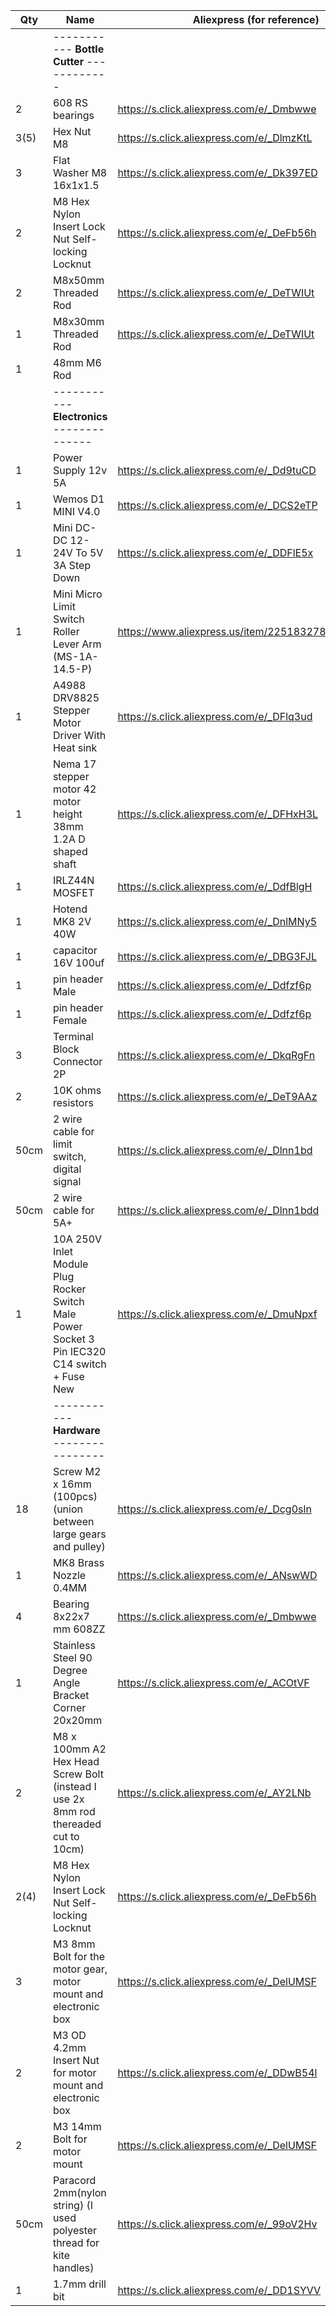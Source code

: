 | Qty    | Name                                                                                          | Aliexpress (for reference)                 |
| ------ | --------------------------------------------------------------------------------------------- | ------------------------------------------ |
|        | ----------- **Bottle Cutter** ------------ |  |
| 2      | 608 RS bearings                                                                               | https://s.click.aliexpress.com/e/_Dmbwwe   |
| 3(5)   | Hex Nut M8                                                                                    | https://s.click.aliexpress.com/e/_DlmzKtL  |
| 3      | Flat Washer M8 16x1x1.5                                                                       | https://s.click.aliexpress.com/e/_Dk397ED  |
| 2      | M8 Hex Nylon Insert Lock Nut Self-locking Locknut                                             | https://s.click.aliexpress.com/e/_DeFb56h  |
| 2      | M8x50mm Threaded Rod                                                                          | https://s.click.aliexpress.com/e/_DeTWIUt  |
| 1      | M8x30mm Threaded Rod                                                                          | https://s.click.aliexpress.com/e/_DeTWIUt  |
| 1      | 48mm M6 Rod
|        | ----------- **Electronics** -------------- |  |
| 1      | Power Supply 12v 5A                                                                           | https://s.click.aliexpress.com/e/_Dd9tuCD  |
| 1      | Wemos D1 MINI V4.0                                                                            | https://s.click.aliexpress.com/e/_DCS2eTP  |
| 1      | Mini DC-DC 12-24V To 5V 3A Step Down                                                          | https://s.click.aliexpress.com/e/_DDFlE5x  |
| 1      | Mini Micro Limit Switch Roller Lever Arm  (MS-1A-14.5-P)                                      | https://www.aliexpress.us/item/2251832780304404.html  |
| 1      | A4988 DRV8825 Stepper Motor Driver With Heat sink                                             | https://s.click.aliexpress.com/e/_DFlq3ud  |
| 1      | Nema 17 stepper motor 42 motor height 38mm 1.2A D shaped shaft                                | https://s.click.aliexpress.com/e/_DFHxH3L  |
| 1      | IRLZ44N MOSFET                                                                                | https://s.click.aliexpress.com/e/_DdfBlgH  |
| 1      | Hotend MK8 2V 40W                                                                             | https://s.click.aliexpress.com/e/_DnlMNy5  |
| 1      | capacitor 16V 100uf                                                                           | https://s.click.aliexpress.com/e/_DBG3FJL  |
| 1      | pin header Male                                                                               | https://s.click.aliexpress.com/e/_Ddfzf6p  |
| 1      | pin header Female                                                                             | https://s.click.aliexpress.com/e/_Ddfzf6p  |
| 3      | Terminal Block Connector 2P                                                                   | https://s.click.aliexpress.com/e/_DkqRgFn  |
| 2      | 10K ohms resistors                                                                            | https://s.click.aliexpress.com/e/_DeT9AAz  |
| 50cm   | 2 wire cable for limit switch, digital signal                                                 | https://s.click.aliexpress.com/e/_Dlnn1bd  |
| 50cm   | 2 wire cable for 5A+                                                                          | https://s.click.aliexpress.com/e/_Dlnn1bdd |
| 1      | 10A 250V Inlet Module Plug Rocker Switch Male Power Socket 3 Pin IEC320 C14 switch + Fuse New | https://s.click.aliexpress.com/e/_DmuNpxf  |
|        | ----------- **Hardware** ---------------- |  |
| 18     | Screw M2 x 16mm (100pcs) (union between large gears and pulley)                               | https://s.click.aliexpress.com/e/_Dcg0sln  |
| 1      | MK8 Brass Nozzle 0.4MM                                                                        | https://s.click.aliexpress.com/e/_ANswWD   |
| 4      | Bearing 8x22x7 mm 608ZZ                                                                       | https://s.click.aliexpress.com/e/_Dmbwwe  |
| 1      | Stainless Steel 90 Degree Angle Bracket Corner 20x20mm                                        | https://s.click.aliexpress.com/e/_ACOtVF   |
| 2      | M8 x 100mm A2 Hex Head Screw Bolt (instead I use 2x 8mm rod thereaded cut to 10cm)            | https://s.click.aliexpress.com/e/_AY2LNb   |
| 2(4)   | M8 Hex Nylon Insert Lock Nut Self-locking Locknut                                             | https://s.click.aliexpress.com/e/_DeFb56h   |
| 3      | M3 8mm Bolt for the motor gear, motor mount and electronic box                                | https://s.click.aliexpress.com/e/_DelUMSF  |
| 2      | M3 OD 4.2mm Insert Nut for motor mount and electronic box                                     | https://s.click.aliexpress.com/e/_DDwB54l  |
| 2      | M3 14mm Bolt for motor mount                                                                  | https://s.click.aliexpress.com/e/_DelUMSF  |
| 50cm   | Paracord 2mm(nylon string) (I used polyester thread for kite handles)                         | https://s.click.aliexpress.com/e/_99oV2Hv  |
| 1      | 1.7mm drill bit                                                                               | https://s.click.aliexpress.com/e/_DD1SYVV  |
